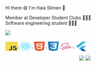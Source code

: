 Hi there 😄 I'm Hala Slimen 🚩

Member at Developer Student Clubs 👩🏻‍💻 
<br>
Software engineering student 👩🏻‍🎓
<div >
  <a href="https://github.com/halasln">
<!--   <img height="165em" src="https://github-readme-stats.vercel.app/api?username=halasln&show_icons=true&theme=dracula&include_all_commits=true&count_private=true"/> -->
  <img height="165em" src="https://github-readme-stats.vercel.app/api/top-langs/?username=halasln&layout=compact&langs_count=6&theme=dracula"/>
</div>

<div ><br>
  <img align="center" alt="Javascript" height="30" width="40" src="https://raw.githubusercontent.com/devicons/devicon/master/icons/javascript/javascript-original.svg">
  <img align="center" alt="React" height="30" width="40" src="https://raw.githubusercontent.com/devicons/devicon/master/icons/react/react-original.svg">
  <img align="center" alt="HTML5" height="30" width="40" src="https://raw.githubusercontent.com/devicons/devicon/master/icons/html5/html5-original.svg">
  <img align="center" alt="CSS3" height="30" width="40" src="https://raw.githubusercontent.com/devicons/devicon/master/icons/css3/css3-original.svg">
  <img align="center" alt="Sass" height="30" width="40" src="https://raw.githubusercontent.com/devicons/devicon/master/icons/sass/sass-original.svg">
   <img align="center" alt="Flutter" height="30" width="40" src="https://raw.githubusercontent.com/devicons/devicon/master/icons/flutter/flutter-original.svg">
 
</div>

   
<div align="center" margin="10"> 
 
  <a href="mailto:halasliimen@gmail.com"><img src="https://img.icons8.com/color/50/000000/gmail-new.png" target="_blank"></a>
  <a href="https://www.linkedin.com/in/hala-sln/"><img src="https://img.icons8.com/fluency/48/000000/linkedin.png" target="_blank"></a>
</div>
